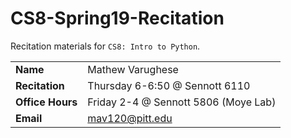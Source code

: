 # CS8-Spring19-Recitation
Recitation materials for `CS8: Intro to Python`.

|||
|--------|---------------|
|**Name**|Mathew Varughese|
|**Recitation**|Thursday 6-6:50 @ Sennott 6110|
|**Office Hours**| Friday 2-4 @ Sennott 5806 (Moye Lab)|
|**Email**|mav120@pitt.edu|
